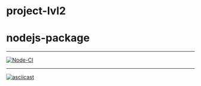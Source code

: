 # project-lvl2

# nodejs-package
---
[![Node-CI](https://github.com/fill1986/frontend-project-lvl2/workflows/Node%20CI/badge.svg)](https://github.com/fill1986/frontend-project-lvl2/workflows/actions)

---
[![asciicast](https://asciinema.org/a/uiFiO3GXpHW6VBooYZFgOCqXC)](https://asciinema.org/a/uiFiO3GXpHW6VBooYZFgOCqXC)